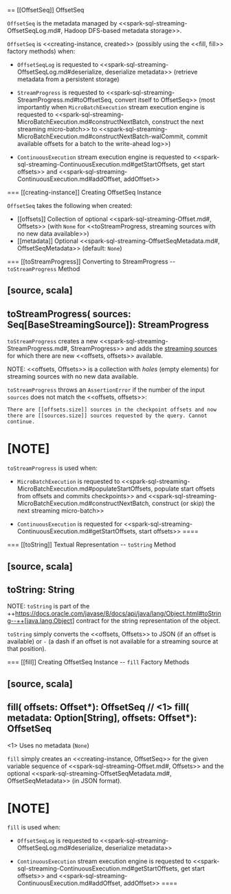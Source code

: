 == [[OffsetSeq]] OffsetSeq

`OffsetSeq` is the metadata managed by <<spark-sql-streaming-OffsetSeqLog.md#, Hadoop DFS-based metadata storage>>.

`OffsetSeq` is <<creating-instance, created>> (possibly using the <<fill, fill>> factory methods) when:

* `OffsetSeqLog` is requested to <<spark-sql-streaming-OffsetSeqLog.md#deserialize, deserialize metadata>> (retrieve metadata from a persistent storage)

* `StreamProgress` is requested to <<spark-sql-streaming-StreamProgress.md#toOffsetSeq, convert itself to OffsetSeq>> (most importantly when `MicroBatchExecution` stream execution engine is requested to <<spark-sql-streaming-MicroBatchExecution.md#constructNextBatch, construct the next streaming micro-batch>> to <<spark-sql-streaming-MicroBatchExecution.md#constructNextBatch-walCommit, commit available offsets for a batch to the write-ahead log>>)

* `ContinuousExecution` stream execution engine is requested to <<spark-sql-streaming-ContinuousExecution.md#getStartOffsets, get start offsets>> and <<spark-sql-streaming-ContinuousExecution.md#addOffset, addOffset>>

=== [[creating-instance]] Creating OffsetSeq Instance

`OffsetSeq` takes the following when created:

* [[offsets]] Collection of optional <<spark-sql-streaming-Offset.md#, Offsets>> (with `None` for <<toStreamProgress, streaming sources with no new data available>>)
* [[metadata]] Optional <<spark-sql-streaming-OffsetSeqMetadata.md#, OffsetSeqMetadata>> (default: `None`)

=== [[toStreamProgress]] Converting to StreamProgress -- `toStreamProgress` Method

[source, scala]
----
toStreamProgress(
  sources: Seq[BaseStreamingSource]): StreamProgress
----

`toStreamProgress` creates a new <<spark-sql-streaming-StreamProgress.md#, StreamProgress>> and adds the [streaming sources](Source.md) for which there are new <<offsets, offsets>> available.

NOTE: <<offsets, Offsets>> is a collection with _holes_ (empty elements) for streaming sources with no new data available.

`toStreamProgress` throws an `AssertionError` if the number of the input `sources` does not match the <<offsets, offsets>>:

```
There are [[offsets.size]] sources in the checkpoint offsets and now there are [[sources.size]] sources requested by the query. Cannot continue.
```

[NOTE]
====
`toStreamProgress` is used when:

* `MicroBatchExecution` is requested to <<spark-sql-streaming-MicroBatchExecution.md#populateStartOffsets, populate start offsets from offsets and commits checkpoints>> and <<spark-sql-streaming-MicroBatchExecution.md#constructNextBatch, construct (or skip) the next streaming micro-batch>>

* `ContinuousExecution` is requested for <<spark-sql-streaming-ContinuousExecution.md#getStartOffsets, start offsets>>
====

=== [[toString]] Textual Representation -- `toString` Method

[source, scala]
----
toString: String
----

NOTE: `toString` is part of the ++https://docs.oracle.com/javase/8/docs/api/java/lang/Object.html#toString--++[java.lang.Object] contract for the string representation of the object.

`toString` simply converts the <<offsets, Offsets>> to JSON (if an offset is available) or `-` (a dash if an offset is not available for a streaming source at that position).

=== [[fill]] Creating OffsetSeq Instance -- `fill` Factory Methods

[source, scala]
----
fill(
  offsets: Offset*): OffsetSeq // <1>
fill(
  metadata: Option[String],
  offsets: Offset*): OffsetSeq
----
<1> Uses no metadata (`None`)

`fill` simply creates an <<creating-instance, OffsetSeq>> for the given variable sequence of <<spark-sql-streaming-Offset.md#, Offsets>> and the optional <<spark-sql-streaming-OffsetSeqMetadata.md#, OffsetSeqMetadata>> (in JSON format).

[NOTE]
====
`fill` is used when:

* `OffsetSeqLog` is requested to <<spark-sql-streaming-OffsetSeqLog.md#deserialize, deserialize metadata>>

* `ContinuousExecution` stream execution engine is requested to <<spark-sql-streaming-ContinuousExecution.md#getStartOffsets, get start offsets>> and <<spark-sql-streaming-ContinuousExecution.md#addOffset, addOffset>>
====
